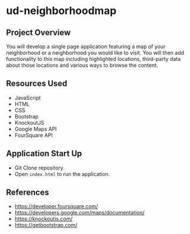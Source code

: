 # ud-neighborhoodmap

## Project Overview
You will develop a single page application featuring a map of your neighborhood or a neighborhood you would like to visit. You will then add functionality to this map including highlighted locations, third-party data about those locations and various ways to browse the content.

## Resources Used
* JavaScript
* HTML
* CSS
* Bootstrap
* KnockoutJS
* Google Maps API
* FourSquare API

## Application Start Up
* Git Clone repository.  
* Open ```index.html``` to run the application.

## References
* https://developer.foursquare.com/
* https://developers.google.com/maps/documentation/
* https://knockoutjs.com/
* https://getbootstrap.com/
